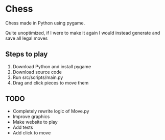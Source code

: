 # Chess
Chess made in Python using pygame.

Quite unoptimized, if I were to make it again I would instead generate and save all legal moves

## Steps to play
1. Download Python and install pygame
2. Download source code
3. Run src/scripts/main.py
4. Drag and click pieces to move them

## TODO
- Completely rewrite logic of Move.py
- Improve graphics
- Make website to play
- Add tests
- Add click to move
